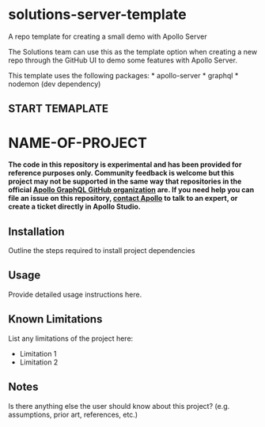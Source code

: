 # solutions-server-template
A repo template for creating a small demo with Apollo Server

The Solutions team can use this as the template option when creating a new repo through the GitHub UI to demo some features with Apollo Server.

This template uses the following packages:
    * apollo-server
    * graphql
    * nodemon (dev dependency)

START TEMAPLATE
-------

# NAME-OF-PROJECT

**The code in this repository is experimental and has been provided for reference purposes only. Community feedback is welcome but this project may not be supported in the same way that repositories in the official [Apollo GraphQL GitHub organization](https://github.com/apollographql) are. If you need help you can file an issue on this repository, [contact Apollo](https://www.apollographql.com/contact-sales) to talk to an expert, or create a ticket directly in Apollo Studio.**

## Installation

Outline the steps required to install project dependencies

## Usage

Provide detailed usage instructions here.

## Known Limitations

List any limitations of the project here:

- Limitation 1
- Limitation 2

## Notes

Is there anything else the user should know about this project? (e.g. assumptions, prior art, references, etc.)